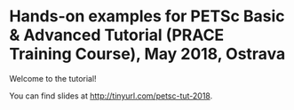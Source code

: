Hands-on examples for PETSc Basic &amp; Advanced Tutorial (PRACE Training Course), May 2018, Ostrava
==========

Welcome to the tutorial!

You can find slides at http://tinyurl.com/petsc-tut-2018.

